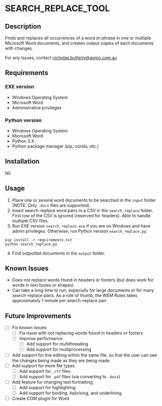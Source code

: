 # SEARCH_REPLACE_TOOL

## Description

Finds and replaces all occurrences of a word or phrase in one or multiple Microsoft Word documents, and creates output copies of each documents with changes.

For any issues, contact nicholas.butterly@aemo.com.au

## Requirements

### EXE version

- Windows Operating System
- Microsoft Word
- Administrative privileges

### Python version

- Windows Operating System
- Microsoft Word
- Python 3.X
- Python package manager (pip, conda, etc.)

## Installation

Nil.

## Usage

1. Place one or several word documents to be searched in the `input` folder (NOTE: Only `.docx` files are supported).
2. Insert search-replace word pairs in a CSV in the `search_replace` folder. First row of the CSV is ignored (reserved for headers). Able to handle multiple CSV files.
3. Run EXE version `search_replace.exe` if you are on Windows and have admin privileges. Otherwise, run Python version `search_replace.py`:

```
pip install -r requirements.txt
python search_replace.py
```

4. Find outputted documents in the `output` folder.

## Known Issues

- Does not replace words found in headers or footers (but does work for words in text boxes or shapes)
- Can take a long time to run, especially for large documents or for many search-replace pairs. As a rule of thumb, the WEM Rules takes approximately 1 minute per search-replace pair.

## Future Improvements

- [ ] Fix known issues
  - [ ] Fix issue with not replacing words found in headers or footers
  - [ ] Improve performance
    - [ ] Add support for multithreading
    - [ ] Add support for multiprocessing
- [ ] Add support for live editing within the same file, so that the user can see the changes being made as they are being made
- [ ] Add support for more file types
  - [ ] Add support for `.rtf` files
  - [ ] Add support for `.pdf` files (via converting to `.docx`)
- [ ] Add feature for changing text formatting
  - [ ] Add support for highlighting
  - [ ] Add support for bolding, italicising, and underlining
- [ ] Create COM plugin for Word
